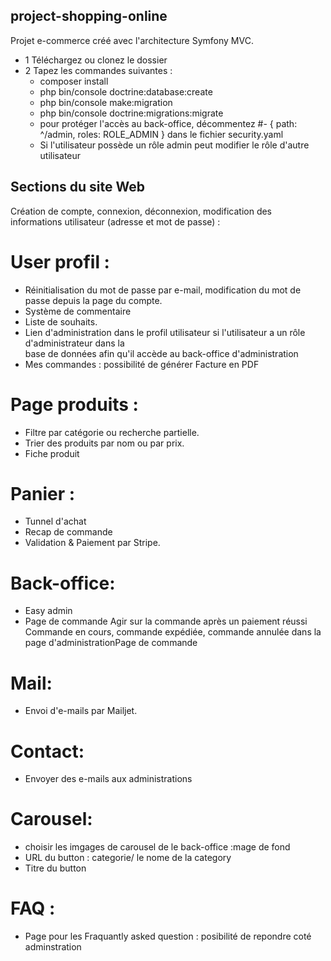 ## project-shopping-online
Projet e-commerce créé avec l'architecture Symfony MVC. 
- 1 Téléchargez ou clonez le dossier
- 2 Tapez les commandes suivantes :
  -  composer install 
  -  php bin/console doctrine:database:create
  -  php bin/console make:migration
  -  php bin/console doctrine:migrations:migrate 
  -  pour protéger l'accès au back-office, décommentez
        #- { path: ^/admin, roles: ROLE_ADMIN } dans le fichier security.yaml
  -  Si l'utilisateur possède un rôle admin peut modifier le rôle d'autre utilisateur

## Sections du site Web

Création de compte, connexion, déconnexion, modification des informations utilisateur (adresse et mot de passe) : 
# User profil : 
- Réinitialisation du mot de passe par e-mail, modification du mot de passe depuis la page du compte. 
- Système de commentaire
- Liste de souhaits. 
- Lien d'administration dans le profil utilisateur si l'utilisateur a un rôle d'administrateur dans la  
  base de données afin qu'il accède au back-office d'administration
- Mes commandes  : possibilité de générer Facture en PDF

# Page produits :
- Filtre par catégorie ou recherche partielle. 
- Trier des produits par nom ou par prix. 
- Fiche produit

# Panier :
- Tunnel d'achat
- Recap de commande
- Validation & Paiement par Stripe.

# Back-office: 
- Easy admin 
- Page de commande Agir sur la commande après un paiement réussi Commande en cours, commande expédiée, commande annulée dans la page  d'administrationPage de commande 

# Mail: 
- Envoi d'e-mails par Mailjet. 

# Contact: 
- Envoyer des e-mails aux administrations

# Carousel: 
- choisir les imgages de carousel de le back-office :mage de fond
- URL du button : categorie/ le nome de la category 
- Titre du button

# FAQ : 
- Page pour les Fraquantly asked question : posibilité de repondre coté adminstration